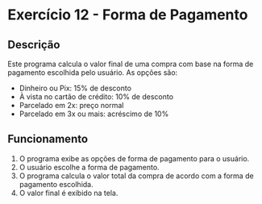 # Exercício 12 - Forma de Pagamento

## Descrição
Este programa calcula o valor final de uma compra com base na forma de pagamento escolhida pelo usuário. As opções são:
- Dinheiro ou Pix: 15% de desconto
- À vista no cartão de crédito: 10% de desconto
- Parcelado em 2x: preço normal
- Parcelado em 3x ou mais: acréscimo de 10%

## Funcionamento
1. O programa exibe as opções de forma de pagamento para o usuário.
2. O usuário escolhe a forma de pagamento.
3. O programa calcula o valor total da compra de acordo com a forma de pagamento escolhida.
4. O valor final é exibido na tela.
